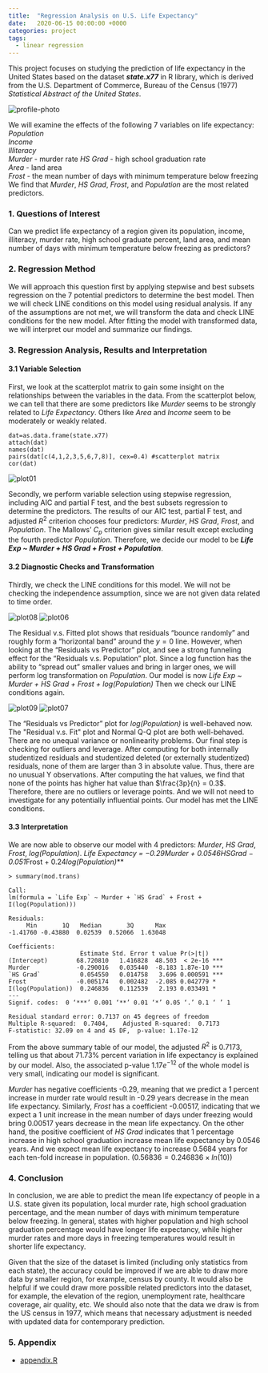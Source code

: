 ```yaml
---
title:  "Regression Analysis on U.S. Life Expectancy"
date:   2020-06-15 00:00:00 +0000
categories: project
tags: 
  - linear regression
---
```


This project focuses on studying the prediction of life expectancy in the United States based on the dataset ***state.x77*** in R library, which is derived from the U.S. Department of Commerce,
Bureau of the Census (1977) *Statistical Abstract of the United States*.  

![profile-photo](https://github.com/rickonz/rickonz.github.io/blob/master/project-docs/126-regression/image/front-image.jpg?raw=true)

We will examine the effects of the following 7 variables on life expectancy: 
*Population*  
*Income*  
*Illiteracy*  
*Murder* - murder rate
*HS Grad* - high school graduation rate  
*Area* - land area  
*Frost* - the mean number of days with minimum temperature below freezing  
We find that *Murder*, *HS Grad*, *Frost*, and *Population* are the most related predictors.    

### 1. Questions of Interest
Can we predict life expectancy of a region given its population, income, illiteracy, murder rate, high school graduate percent, land area, and mean number of days with minimum temperature below freezing as predictors?  

### 2. Regression Method
We will approach this question first by applying stepwise and best subsets regression on the 7 potential predictors to determine the best model. Then we will check LINE conditions on this model using residual analysis. If any of the assumptions are not met, we will transform the data and check LINE conditions for the new model. After fitting the model with transformed data, we will interpret our model and summarize our findings.  

### 3. Regression Analysis, Results and Interpretation
#### **3.1 Variable Selection**
First, we look at the scatterplot matrix to gain some insight on the relationships between the variables in the data. From the scatterplot below, we can tell that there are some predictors like *Murder* seems to be strongly related to *Life Expectancy*. Others like *Area* and *Income* seem to be moderately or weakly related.  

```{r}
dat=as.data.frame(state.x77)
attach(dat)
names(dat)
pairs(dat[c(4,1,2,3,5,6,7,8)], cex=0.4) #scatterplot matrix
cor(dat)
```
![plot01](https://github.com/rickonz/rickonz.github.io/blob/master/project-docs/126-regression/image/plot01.png?raw=true)

Secondly, we perform variable selection using stepwise regression, including AIC and partial F test, and the best subsets regression to determine the predictors. The results of our AIC test, partial F test, and adjusted $R^2$ criterion chooses four predictors: *Murder*, *HS Grad*, *Frost*, and *Population*. The Mallows’ $C_p$ criterion gives similar result except excluding the fourth predictor *Population*. Therefore, we decide our model to be ***Life Exp ~ Murder + HS Grad + Frost + Population***.  

#### **3.2 Diagnostic Checks and Transformation**
Thirdly, we check the LINE conditions for this model. We will not be checking the independence assumption, since we are not given data related to time order.  

![plot08](https://github.com/rickonz/rickonz.github.io/blob/master/project-docs/126-regression/image/plot08.png?raw=true)
![plot06](https://github.com/rickonz/rickonz.github.io/blob/master/project-docs/126-regression/image/plot06.png?raw=true)

The Residual v.s. Fitted plot shows that residuals “bounce randomly” and roughly form a “horizontal band” around the $y=0$ line. However, when looking at the “Residuals vs Predictor” plot, and see a strong funneling effect for the “Residuals v.s. Population” plot. Since a log function has the ability to “spread out” smaller values and bring in larger ones, we will perform log transformation on *Population*. Our model is now *Life Exp ~ Murder + HS Grad + Frost + log(Population)* Then we check our LINE conditions again.  

![plot09](https://github.com/rickonz/rickonz.github.io/blob/master/project-docs/126-regression/image/plot09.png?raw=true)
![plot07](https://github.com/rickonz/rickonz.github.io/blob/master/project-docs/126-regression/image/plot07.png?raw=true)

The “Residuals vs Predictor” plot for *log(Population)* is well-behaved now. The "Residual v.s. Fit" plot and Normal Q-Q plot are both well-behaved. There are no unequal variance or nonlinearity problems.
Our final step is checking for outliers and leverage. After computing for both internally
studentized residuals and studentized deleted (or externally studentized) residuals, none of them
are larger than 3 in absolute value. Thus, there are no unusual Y observations. After computing
the hat values, we find that none of the points has higher hat value than $\frac{3p}{n} = 0.3$. Therefore, there are no outliers or leverage points. And we will not need to investigate for any potentially influential points. Our model has met the LINE conditions.  

#### **3.3 Interpretation**
We are now able to observe our model with 4 predictors: *Murder*, *HS Grad*, *Frost*, *log(Population)*.
***Life Expectancy = −0.29*Murder + 0.0546*HSGrad − 0.051*Frost + 0.24*log(Population)***

```
> summary(mod.trans)

Call:
lm(formula = `Life Exp` ~ Murder + `HS Grad` + Frost + I(log(Population)))

Residuals:
     Min       1Q   Median       3Q      Max 
-1.41760 -0.43880  0.02539  0.52066  1.63048 

Coefficients:
                    Estimate Std. Error t value Pr(>|t|)    
(Intercept)        68.720810   1.416828  48.503  < 2e-16 ***
Murder             -0.290016   0.035440  -8.183 1.87e-10 ***
`HS Grad`           0.054550   0.014758   3.696 0.000591 ***
Frost              -0.005174   0.002482  -2.085 0.042779 *  
I(log(Population))  0.246836   0.112539   2.193 0.033491 *  
---
Signif. codes:  0 ‘***’ 0.001 ‘**’ 0.01 ‘*’ 0.05 ‘.’ 0.1 ‘ ’ 1

Residual standard error: 0.7137 on 45 degrees of freedom
Multiple R-squared:  0.7404,	Adjusted R-squared:  0.7173 
F-statistic: 32.09 on 4 and 45 DF,  p-value: 1.17e-12
```

From the above summary table of our model, the adjusted $R^2$ is 0.7173, telling us that about 71.73% percent variation in life expectancy is explained by our model. Also, the associated p-value $1. 17e^{−12}$ of the whole model is very small, indicating our model is significant.  

*Murder* has negative coefficients -0.29, meaning that we predict a 1 percent increase in murder rate would result in -0.29 years decrease in the mean life expectancy. Similarly, *Frost* has a coefficient -0.00517, indicating that we expect a 1 unit increase in the mean number of days under freezing would bring 0.00517 years decrease in the mean life expectancy. On the other hand, the positive coefficient of *HS Grad* indicates that 1 percentage increase in high school graduation increase mean life expectancy by 0.0546 years. And we expect mean life expectancy to increase 0.5684 years for each ten-fold increase in population. $(0.56836 = 0.246836 × ln(10))$


### 4. Conclusion
In conclusion, we are able to predict the mean life expectancy of people in a U.S. state given its population, local murder rate, high school graduation percentage, and the mean number of days with minimum temperature below freezing. In general, states with higher population and high school graduation percentage would have longer life expectancy, while higher murder rates and more days in freezing temperatures would result in shorter life expectancy.  

Given that the size of the dataset is limited (including only statistics from each state), the accuracy could be improved if we are able to draw more data by smaller region, for example, census by county. It would also be helpful if we could draw more possible related predictors into the dataset, for example, the elevation of the region, unemployment rate, healthcare coverage, air quality, etc. We should also note that the data we draw is from the US census in 1977, which means that necessary adjustment is needed with updated data for contemporary prediction.

### 5. Appendix
   - [appendix.R](https://github.com/rickonz/rickonz.github.io/blob/master/project-docs/126-regression/appendix.R)
